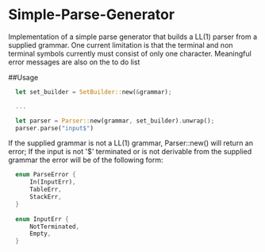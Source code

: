 # Simple-Parse-Generator

Implementation of a simple parse generator that builds a LL(1) parser from a supplied grammar.
One current limitation is that the terminal and non terminal symbols currently
must consist of only one character. Meaningful error messages are also on the to do list


##Usage

```rust
  let set_builder = SetBuilder::new(&grammar);

  ...

  let parser = Parser::new(grammar, set_builder).unwrap();
  parser.parse("input$")
```

If the supplied grammar is not a LL(1) grammar, Parser::new() will return an error;
If the input is not '$' terminated or is not derivable from the supplied grammar the error
will be of the following form:
```rust
  enum ParseError {
      In(InputErr),
      TableErr,
      StackErr,
  }
  
  enum InputErr {
      NotTerminated,
      Empty,
  }

```
